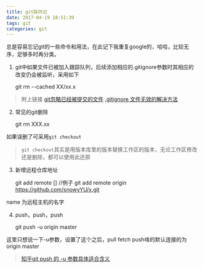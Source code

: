 ```yaml
---
title: git踩坑记
date: 2017-04-19 18:51:39
tags: git
categories: git
---
```


总是容易忘记git的一些命令和用法，在此记下我重复google的，哈哈，比较无序，足够多时再分类。
<!--more-->

1. git中如果文件已被加入跟踪队列，后续添加相应的.gitignore参数时其相应的改变仍会被监听，采用如下

    git rm --cached XX/xx.x

>附上链接
>[git忽略已经被提交的文件](https://segmentfault.com/q/1010000000430426)
>[.gitignore 文件无效的解决方法](http://www.ifeegoo.com/git-code-management-dot-gitignore-file-has-no-effect-solution.html)

2. 常见的git删除

    git rm XXX.xx

如果误删了可采用`git checkout`
>`git checkout`其实是用版本库里的版本替换工作区的版本，无论工作区修改还是删除，都可以使用此还原

3. 新增远程仓库地址

    git add remote [<options>] <name> <url>
    //例子
    git add remote origin https://github.com/snowyYU/x.git

name 为远程主机的名字

4. push，push，push

    git push -u origin master

这里只想说一下-u参数，设置了这个之后，pull fetch push啥的默认连接的为origin master

>[知乎git push 的 -u 参数具体适合含义](https://www.zhihu.com/question/20019419)

